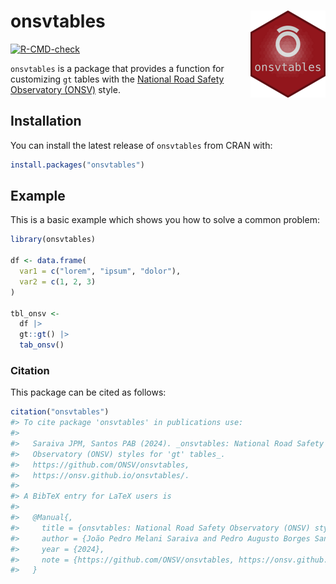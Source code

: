 
<!-- README.md is generated from README.Rmd. Please edit that file -->

# onsvtables <a href="https://onsv.github.io/onsvtables/"><img src="man/figures/logo.png" align="right" height="139" alt="onsvtables website" /></a>

<!-- badges: start -->

[![R-CMD-check](https://github.com/ONSV/onsvtables/actions/workflows/R-CMD-check.yaml/badge.svg)](https://github.com/ONSV/onsvtables/actions/workflows/R-CMD-check.yaml)
<!-- badges: end -->

`onsvtables` is a package that provides a function for customizing `gt`
tables with the [National Road Safety Observatory
(ONSV)](https://www.onsv.org.br/) style.

## Installation

You can install the latest release of `onsvtables` from CRAN with:

``` r
install.packages("onsvtables")
```

## Example

This is a basic example which shows you how to solve a common problem:

``` r
library(onsvtables)

df <- data.frame(
  var1 = c("lorem", "ipsum", "dolor"),
  var2 = c(1, 2, 3)
)

tbl_onsv <-
  df |>
  gt::gt() |>
  tab_onsv()
```

### Citation

This package can be cited as follows:

``` r
citation("onsvtables")
#> To cite package 'onsvtables' in publications use:
#> 
#>   Saraiva JPM, Santos PAB (2024). _onsvtables: National Road Safety
#>   Observatory (ONSV) styles for 'gt' tables_.
#>   https://github.com/ONSV/onsvtables,
#>   https://onsv.github.io/onsvtables/.
#> 
#> A BibTeX entry for LaTeX users is
#> 
#>   @Manual{,
#>     title = {onsvtables: National Road Safety Observatory (ONSV) styles for 'gt' tables},
#>     author = {João Pedro Melani Saraiva and Pedro Augusto Borges Santos},
#>     year = {2024},
#>     note = {https://github.com/ONSV/onsvtables, https://onsv.github.io/onsvtables/},
#>   }
```

